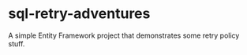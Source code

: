 # sql-retry-adventures
A simple Entity Framework project that demonstrates some retry policy stuff.
